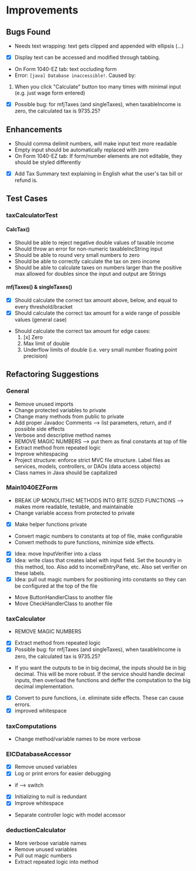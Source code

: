 # Improvements

## Bugs Found
- Needs text wrapping: text gets clipped and appended with ellipsis (...)
- [x] Display text can be accessed and modified through tabbing.
- On Form 1040-EZ tab: text occluding form
- Error: `[java] Database inaccessible!`. Caused by: 
 1. When you click "Calculate" button too many times with minimal input (e.g. just wage form entered)
- [x] Possible bug: for mfjTaxes (and singleTaxes), when taxableIncome is zero, the calculated tax is 9735.25? 

## Enhancements
- Should comma delimit numbers, will make input text more readable
- Empty input should be automatically replaced with zero
- On Form 1040-EZ tab: If form/number elements are not editable, they should be styled differently
- [x] Add Tax Summary text explaining in English what the user's tax bill or refund is. 

## Test Cases
### taxCalculatorTest
#### CalcTax()
- Should be able to reject negative double values of taxable income
- Should throw an error for non-numeric taxableIncString input
- Should be able to round very small numbers to zero
- Should be able to correctly calculate the tax on zero income
- Should be able to calculate taxes on numbers larger than the positive max allowed for doubles since the input and output are Strings

#### mfjTaxes() & singleTaxes()
- [x] Should calculate the correct tax amount above, below, and equal to every threshold/bracket
- [x] Should calculate the correct tax amount for a wide range of possible values (general case)
- Should calculate the correct tax amount for edge cases: 
    1. [x] Zero 
    2. Max limit of double
    3. Underflow limits of double (i.e. very small number floating point precision)

## Refactoring Suggestions
### General
- Remove unused imports
- Change protected variables to private
- Change many methods from public to private
- Add proper Javadoc Comments --> list parameters, return, and if possible side effects
- Verbose and descriptive method names
- REMOVE MAGIC NUMBERS --> put them as final constants at top of file
- Extract method from repeated logic
- Improve whitespacing
- Project structure: enforce strict MVC file structure. Label files as services, models, controllers, or DAOs (data access objects)
- Class names in Java should be capitalized

### Main1040EZForm
- BREAK UP MONOLITHIC METHODS INTO BITE SIZED FUNCTIONS --> makes more readable, testable, and maintainable
- Change variable access from protected to private
- [x] Make helper functions private
- Convert magic numbers to constants at top of file, make configurable
- Convert methods to pure functions, minimize side effects. 
- [x] Idea: move InputVerifier into a class
- [x] Idea: write class that creates label with input field. Set the boundry in this method, too. Also add to incomeEntryPane, etc. Also set verifier on these labels.
- [x] Idea: pull out magic numbers for positioning into constants so they can be configured at the top of the file
- Move ButtonHandlerClass to another file
- Move CheckHandlerClass to another file

### taxCalculator
- REMOVE MAGIC NUMBERS
- [x] Extract method from repeated logic
- [x] Possible bug: for mfjTaxes (and singleTaxes), when taxableIncome is zero, the calculated tax is 9735.25? 
- If you want the outputs to be in big decimal, the inputs should be in big decimal. This will be more robust. If the service should handle decimal inputs, then overload the functions and deffer the computation to the big decimal implementation.
- [x] Convert to pure functions, i.e. eliminate side effects. These can cause errors.
- [x] improved whitespace

### taxComputations
- Change method/variable names to be more verbose

### EICDatabaseAccessor
- [x] Remove unused variables
- [x] Log or print errors for easier debugging
- if --> switch
- [x] Initializing to null is redundant
- [x] Improve whitespace
- Separate controller logic with model accessor

### deductionCalculator
- More verbose variable names
- Remove unused variables
- Pull out magic numbers
- Extract repeated logic into method

